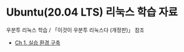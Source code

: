 # Ubuntu(20.04 LTS) 리눅스 학습 자료

우분투 리눅스 학습 / 「이것이 우분투 리눅스다 (개정판)」 참조

- [Ch 1. 실습 환경 구축](https://9)   
 

